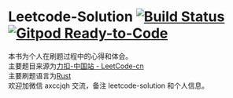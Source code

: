 # Leetcode-Solution [![Build Status](https://app.travis-ci.com/DawnMagnet/Leetcode-Solution.svg?branch=master)](https://app.travis-ci.com/DawnMagnet/Leetcode-Solution) [![Gitpod Ready-to-Code](https://img.shields.io/badge/Gitpod-Ready--to--Code-blue?logo=gitpod)](https://gitpod.io/#https://github.com/DawnMagnet/leetcode-solution) 
本书为个人在刷题过程中的心得和体会。  
主要题目来源为[力扣-中国站 - LeetCode-cn](https://www.leetcode-cn.com)  
主要刷题语言为[Rust](https://www.rust-lang.org/)  
欢迎加微信 axccjqh 交流，备注 leetcode-solution 和个人信息。  
